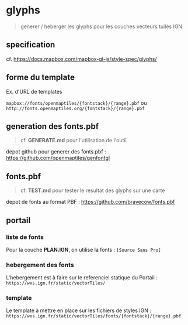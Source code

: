 # glyphs

> generer / heberger les glyphs pour les couches vecteurs tuilés IGN

## specification

cf. https://docs.mapbox.com/mapbox-gl-js/style-spec/glyphs/

## forme du template

Ex. d'URL de templates

`mapbox://fonts/openmaptiles/{fontstack}/{range}.pbf` ou `http://fonts.openmaptiles.org/{fontstack}/{range}.pbf`

## generation des fonts.pbf

> cf. **GENERATE.md** pour l'utilisation de l'outil

depot github pour generer des fonts.pbf :
https://github.com/openmaptiles/genfontgl

## fonts.pbf

> cf. **TEST.md** pour tester le resultat des glyphs sur une carte

depot de fonts au format PBF :
https://github.com/bravecow/fonts.pbf


## portail

### liste de fonts

Pour la couche **PLAN.IGN**, on utilise la fonts :
`[Source Sans Pro]`

### hebergement des fonts

L'hebergement est à faire sur le referenciel statique du Portail : `https://wxs.ign.fr/static/vectorTiles/`

### template

Le template à mettre en place sur les fichiers de styles IGN :
`https://wxs.ign.fr/static/vectorTiles/fonts/{fontstack}/{range}.pbf`
